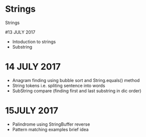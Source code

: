 # Strings
Strings

#13 JULY 2017
* Intoduction to strings
* Substring

# 14 JULY 2017
* Anagram finding using bubble sort and String.equals() method
* String tokens i.e. spliting sentence into words
* SubString compare (finding first and last substring in dic order)

# 15JULY 2017
* Palindrome using StringBuffer reverse
* Pattern matching examples brief idea